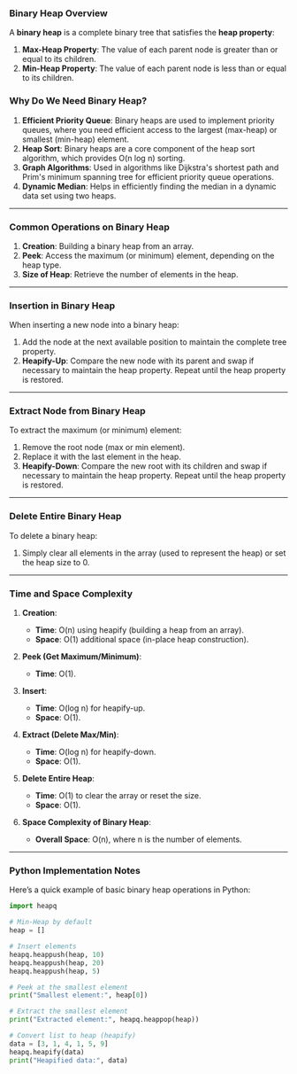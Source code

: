 ### **Binary Heap Overview**

A **binary heap** is a complete binary tree that satisfies the **heap property**:
1. **Max-Heap Property**: The value of each parent node is greater than or equal to its children.
2. **Min-Heap Property**: The value of each parent node is less than or equal to its children.

### **Why Do We Need Binary Heap?**
1. **Efficient Priority Queue**: Binary heaps are used to implement priority queues, where you need efficient access to the largest (max-heap) or smallest (min-heap) element.
2. **Heap Sort**: Binary heaps are a core component of the heap sort algorithm, which provides O(n log n) sorting.
3. **Graph Algorithms**: Used in algorithms like Dijkstra's shortest path and Prim's minimum spanning tree for efficient priority queue operations.
4. **Dynamic Median**: Helps in efficiently finding the median in a dynamic data set using two heaps.

---

### **Common Operations on Binary Heap**
1. **Creation**: Building a binary heap from an array.
2. **Peek**: Access the maximum (or minimum) element, depending on the heap type.
3. **Size of Heap**: Retrieve the number of elements in the heap.

---

### **Insertion in Binary Heap**
When inserting a new node into a binary heap:
1. Add the node at the next available position to maintain the complete tree property.
2. **Heapify-Up**: Compare the new node with its parent and swap if necessary to maintain the heap property. Repeat until the heap property is restored.

---

### **Extract Node from Binary Heap**
To extract the maximum (or minimum) element:
1. Remove the root node (max or min element).
2. Replace it with the last element in the heap.
3. **Heapify-Down**: Compare the new root with its children and swap if necessary to maintain the heap property. Repeat until the heap property is restored.

---

### **Delete Entire Binary Heap**
To delete a binary heap:
1. Simply clear all elements in the array (used to represent the heap) or set the heap size to 0.

---

### **Time and Space Complexity**

1. **Creation**:  
   - **Time**: O(n) using heapify (building a heap from an array).
   - **Space**: O(1) additional space (in-place heap construction).

2. **Peek (Get Maximum/Minimum)**:  
   - **Time**: O(1).

3. **Insert**:  
   - **Time**: O(log n) for heapify-up.
   - **Space**: O(1).

4. **Extract (Delete Max/Min)**:  
   - **Time**: O(log n) for heapify-down.
   - **Space**: O(1).

5. **Delete Entire Heap**:  
   - **Time**: O(1) to clear the array or reset the size.
   - **Space**: O(1).

6. **Space Complexity of Binary Heap**:  
   - **Overall Space**: O(n), where n is the number of elements.

---

### **Python Implementation Notes**

Here’s a quick example of basic binary heap operations in Python:

```python
import heapq

# Min-Heap by default
heap = []

# Insert elements
heapq.heappush(heap, 10)
heapq.heappush(heap, 20)
heapq.heappush(heap, 5)

# Peek at the smallest element
print("Smallest element:", heap[0])

# Extract the smallest element
print("Extracted element:", heapq.heappop(heap))

# Convert list to heap (heapify)
data = [3, 1, 4, 1, 5, 9]
heapq.heapify(data)
print("Heapified data:", data)
```